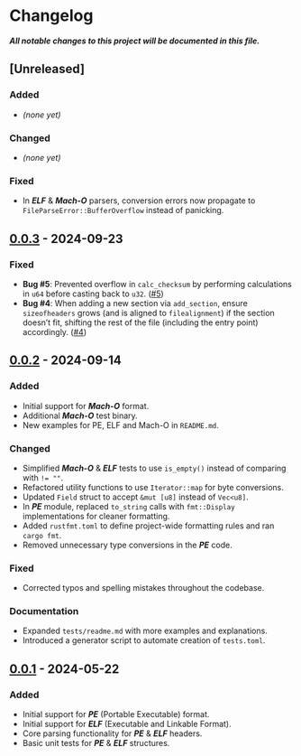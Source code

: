# Changelog

***All notable changes to this project will be documented in this file.***

## [Unreleased]

### Added
- *(none yet)*

### Changed
- *(none yet)*

### Fixed
- In ***ELF*** & ***Mach-O*** parsers, conversion errors now propagate to `FileParseError::BufferOverflow` instead of panicking.

## [0.0.3](https://github.com/M3str3/HexSpell/pull/6) - 2024-09-23

### Fixed
- **Bug #5**: Prevented overflow in `calc_checksum` by performing calculations in `u64` before casting back to `u32`. ([#5](https://github.com/M3str3/HexSpell/issues/5))  
- **Bug #4**: When adding a new section via `add_section`, ensure `sizeofheaders` grows (and is aligned to `filealignment`) if the section doesn’t fit, shifting the rest of the file (including the entry point) accordingly. ([#4](https://github.com/M3str3/HexSpell/issues/4))



## [0.0.2](https://github.com/M3str3/HexSpell/pull/3) - 2024-09-14

### Added
- Initial support for ***Mach-O*** format.  
- Additional ***Mach-O*** test binary.  
- New examples for PE, ELF and Mach-O in `README.md`.  

### Changed
- Simplified ***Mach-O*** & ***ELF*** tests to use `is_empty()` instead of comparing with `!= ""`.  
- Refactored utility functions to use `Iterator::map` for byte conversions.  
- Updated `Field` struct to accept `&mut [u8]` instead of `Vec<u8]`.  
- In ***PE*** module, replaced `to_string` calls with `fmt::Display` implementations for cleaner formatting.  
- Added `rustfmt.toml` to define project-wide formatting rules and ran `cargo fmt`.  
- Removed unnecessary type conversions in the ***PE*** code.

### Fixed
- Corrected typos and spelling mistakes throughout the codebase.

### Documentation
- Expanded `tests/readme.md` with more examples and explanations.  
- Introduced a generator script to automate creation of `tests.toml`.



## [0.0.1](https://github.com/M3str3/HexSpell/pull/2) - 2024-05-22

### Added
- Initial support for ***PE*** (Portable Executable) format.  
- Initial support for ***ELF*** (Executable and Linkable Format).  
- Core parsing functionality for ***PE*** & ***ELF*** headers.  
- Basic unit tests for ***PE*** & ***ELF*** structures.
